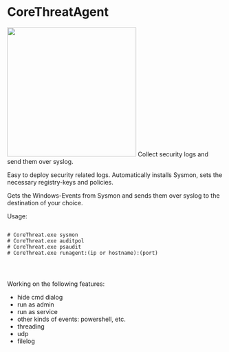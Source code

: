 # CoreThreatAgent
<img src="https://corethreat.net/assets/img/logo.png" height="300px"> 
Collect security logs and send them over syslog.

Easy to deploy security related logs.
Automatically installs Sysmon, sets the necessary registry-keys and policies.

Gets the Windows-Events from Sysmon and sends them over syslog to the destination of your choice.


Usage:
<pre>
<code>
# CoreThreat.exe sysmon
# CoreThreat.exe auditpol
# CoreThreat.exe psaudit
# CoreThreat.exe runagent:(ip or hostname):(port)
</pre>
</code>


Working on the following features:
- hide cmd dialog
- run as admin
- run as service
- other kinds of events: powershell, etc.
- threading
- udp
- filelog
